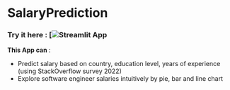 # SalaryPrediction

### Try it here : [![Streamlit App](https://tox1ccoder-salaryprediction-app-tk4uar.streamlit.app/)

**This App can** :
 - Predict salary based on country, education level, years of experience (using StackOverflow survey 2022)
 - Explore software engineer salaries intuitively by pie, bar and line chart
